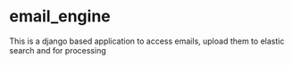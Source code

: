 # email_engine
This is a django based application to access emails, upload them to elastic search and for processing

